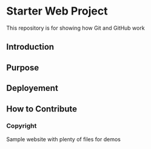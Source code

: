 # Starter Web Project

This repository is for showing how Git and GitHub work

## Introduction

## Purpose

## Deployement

## How to  Contribute

### Copyright

Sample website with plenty of files for demos
